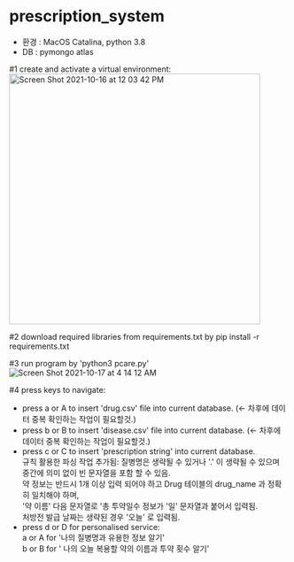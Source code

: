 # prescription_system

* 환경 : MacOS Catalina, python 3.8
* DB : pymongo atlas

#1 create and activate a virtual environment: <br>
<img width="453" alt="Screen Shot 2021-10-16 at 12 03 42 PM" src="https://user-images.githubusercontent.com/67300266/137571377-aed3ee82-ef4b-4036-aa25-b0672b385f31.png">

#2 download required libraries from requirements.txt by pip install -r requirements.txt <br>

#3 run program by 'python3 pcare.py' <br>
![Screen Shot 2021-10-17 at 4 14 12 AM](https://user-images.githubusercontent.com/67300266/137599549-a688b580-d5e4-46f6-a59a-0d7afcf9d5c8.png)

#4 press keys to navigate:
- press a or A to insert 'drug.csv' file into current database. (<- 차후에 데이터 중복 확인하는 작업이 필요할것.)
- press b or B to insert 'disease.csv' file into current database. (<- 차후에 데이터 중복 확인하는 작업이 필요할것.)
- press c or C to insert 'prescription string' into current database. 
<br> 규칙 활용한 파싱 작업 추가됨: 질병명은 생략될 수 있거나 '.' 이 생략될 수 있으며 중간에 의미 없이 빈 문자열을 포함 할 수 있음.
<br> 약 정보는 반드시 1개 이상 입력 되어야 하고 Drug 테이블의 drug_name 과 정확히 일치해야 하며,
<br> '약 이름' 다음 문자열로 '총 투약일수 정보가 '일' 문자열과 붙어서 입력됨.
<br> 처방전 발급 날짜는 생략된 경우 '오늘' 로 입력됨.
- press d or D for personalised service:
<br> a or A for '나의 질병명과 유용한 정보 알기'
<br> b or B for ' 나의 오늘 복용할 약의 이름과 투약 횟수 알기'
